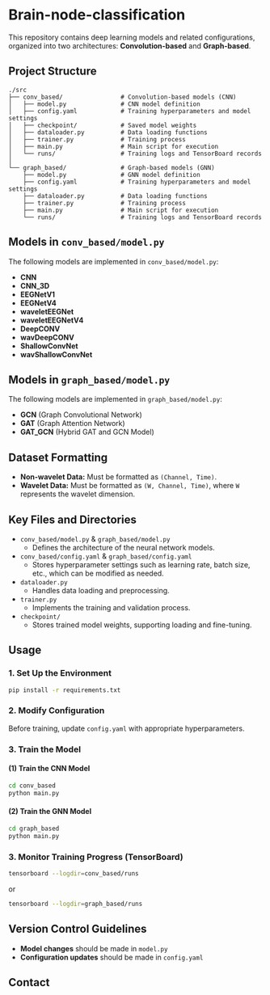 # Brain-node-classification

This repository contains deep learning models and related configurations, organized into two architectures: **Convolution-based** and **Graph-based**.

## Project Structure

```
./src
├── conv_based/                # Convolution-based models (CNN)
│   ├── model.py               # CNN model definition
│   ├── config.yaml            # Training hyperparameters and model settings
│   ├── checkpoint/            # Saved model weights
│   ├── dataloader.py          # Data loading functions
│   ├── trainer.py             # Training process
│   ├── main.py                # Main script for execution
│   └── runs/                  # Training logs and TensorBoard records
│
└── graph_based/               # Graph-based models (GNN)
    ├── model.py               # GNN model definition
    ├── config.yaml            # Training hyperparameters and model settings
    ├── dataloader.py          # Data loading functions
    ├── trainer.py             # Training process
    ├── main.py                # Main script for execution
    └── runs/                  # Training logs and TensorBoard records
```

## Models in `conv_based/model.py`

The following models are implemented in `conv_based/model.py`:

- **CNN**
- **CNN_3D**
- **EEGNetV1**
- **EEGNetV4**
- **waveletEEGNet**
- **waveletEEGNetV4**
- **DeepCONV**
- **wavDeepCONV**
- **ShallowConvNet**
- **wavShallowConvNet**

## Models in `graph_based/model.py`

The following models are implemented in `graph_based/model.py`:

- **GCN** (Graph Convolutional Network)
- **GAT** (Graph Attention Network)
- **GAT_GCN** (Hybrid GAT and GCN Model)

## Dataset Formatting

- **Non-wavelet Data:** Must be formatted as `(Channel, Time)`.
- **Wavelet Data:** Must be formatted as `(W, Channel, Time)`, where `W` represents the wavelet dimension.

## Key Files and Directories

- `conv_based/model.py` & `graph_based/model.py`  
  - Defines the architecture of the neural network models.
- `conv_based/config.yaml` & `graph_based/config.yaml`  
  - Stores hyperparameter settings such as learning rate, batch size, etc., which can be modified as needed.
- `dataloader.py`  
  - Handles data loading and preprocessing.
- `trainer.py`  
  - Implements the training and validation process.
- `checkpoint/`  
  - Stores trained model weights, supporting loading and fine-tuning.

## Usage

### 1. Set Up the Environment
```bash
pip install -r requirements.txt
```

### 2. Modify Configuration
Before training, update `config.yaml` with appropriate hyperparameters.

### 3. Train the Model
#### (1) Train the CNN Model
```bash
cd conv_based
python main.py
```
#### (2) Train the GNN Model
```bash
cd graph_based
python main.py
```

### 3. Monitor Training Progress (TensorBoard)
```bash
tensorboard --logdir=conv_based/runs
```
or
```bash
tensorboard --logdir=graph_based/runs
```

## Version Control Guidelines
- **Model changes** should be made in `model.py`
- **Configuration updates** should be made in `config.yaml`

## Contact
